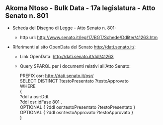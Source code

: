 ## Akoma Ntoso - Bulk Data - 17a legislatura - Atto Senato n. 801 ##

* Scheda del Disegno di Legge - Atto Senato n. 801:
	* http url: http://www.senato.it/leg/17/BGT/Schede/Ddliter/41263.htm

* Riferimenti al sito OpenData del Senato http://dati.senato.it/:
	* Link OpenData: http://dati.senato.it/ddl/41263
	* Query SPARQL per i documenti relativi all'Atto Senato:

        PREFIX osr: <http://dati.senato.it/osr/>  
		SELECT DISTINCT ?testoPresentato ?testoApprovato  
		WHERE  
		{  
		    ?ddl a osr:Ddl.  
		    ?ddl osr:idFase 801 .  
		    OPTIONAL { ?ddl osr:testoPresentato ?testoPresentato }  
		    OPTIONAL { ?ddl osr:testoApprovato ?testoApprovato }  
		}
		